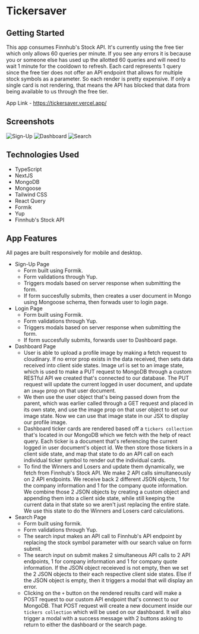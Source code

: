 # Tickersaver

## Getting Started

This app consumes Finnhub's Stock API. It's currently using the free tier which only allows 60 queries per minute. If you see any errors it is because you or someone else has used up the allotted 60 queries and will need to wait 1 minute for the cooldown to refresh. Each card represents 1 query since the free tier does not offer an API endpoint that allows for multiple stock symbols as a parameter. So each render is pretty expensive. If only a single card is not rendering, that means the API has blocked that data from being available to us through the free tier.

App Link - https://tickersaver.vercel.app/

## Screenshots

![Sign-Up](https://i.imgur.com/6K6UT3W.png)
![Dashboard](https://i.imgur.com/zpLvC8a.png)
![Search](https://i.imgur.com/NhsCR5Q.png)

## Technologies Used

- TypeScript
- NextJS
- MongoDB
- Mongoose
- Tailwind CSS
- React Query
- Formik
- Yup
- Finnhub's Stock API

## App Features

All pages are built responsively for mobile and desktop.

- Sign-Up Page
  - Form built using Formik.
  - Form validations through Yup.
  - Triggers modals based on server response when submitting the form.
  - If form succesfully submits, then creates a user document in Mongo using Mongoose schema, then forwads user to login page.
- Login Page
  - Form built using Formik.
  - Form validations through Yup.
  - Triggers modals based on server response when submitting the form.
  - If form succesfully submits, forwards user to Dashboard page.
- Dashboard Page
  - User is able to upload a profile image by making a fetch request to cloudinary. If no error prop exists in the data received, then sets data received into client side states. Image url is set to an image state, which is used to make a PUT request to MongoDB through a custom RESTful API we created that's connected to our database. The PUT request will update the current logged in user document, and update an `image` prop on that user document.
  - We then use the user object that's being passed down from the parent, which was earlier called through a GET request and placed in its own state, and use the image prop on that user object to set our image state. Now we can use that image state in our JSX to display our profile image.
  - Dashboard ticker cards are rendered based off a `tickers collection` that's located in our MongoDB which we fetch with the help of react query. Each ticker is a document that's referencing the current logged in user document's object id. We then store those tickers in a client side state, and map that state to do an API call on each individual ticker symbol to render out the individual cards.
  - To find the Winners and Losers and update them dynamically, we fetch from Finnhub's Stock API. We make 2 API calls simultaneously on 2 API endpoints. We receive back 2 different JSON objects, 1 for the company information and 1 for the company quote information. We combine those 2 JSON objects by creating a custom object and appending them into a client side state, while still keeping the current data in that state so we aren't just replacing the entire state. We use this state to do the Winners and Losers card calculations.
- Search Page
  - Form built using formik.
  - Form validations through Yup.
  - The search input makes an API call to Finnhub's API endpoint by replacing the stock symbol parameter with our search value on form submit.
  - The search input on submit makes 2 simultaneous API calls to 2 API endpoints, 1 for company information and 1 for company quote information. If the JSON object receieved is not empty, then we set the 2 JSON objects to their each respective client side states. Else if the JSON object is empty, then it triggers a modal that will display an error.
  - Clicking on the `+` button on the rendered results card will make a POST request to our custom API endpoint that's connect to our MongoDB. That POST request will create a new document inside our `tickers collection` which will be used on our dashboard. It will also trigger a modal with a success message with 2 buttons asking to return to either the dashboard or the search page.
